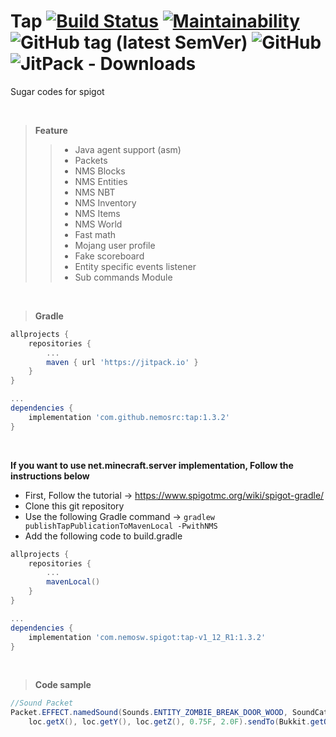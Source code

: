 # Tap [![Build Status](https://travis-ci.org/nemosrc/tap.svg?branch=master)](https://travis-ci.org/nemosrc/tap) [![Maintainability](https://api.codeclimate.com/v1/badges/5bfde0d9a7072c48b5b8/maintainability)](https://codeclimate.com/github/nemosrc/tap/maintainability) ![GitHub tag (latest SemVer)](https://img.shields.io/github/v/tag/nemosrc/tap) ![GitHub](https://img.shields.io/github/license/nemosrc/tap) ![JitPack - Downloads](https://img.shields.io/jitpack/dm/github/nemosrc/tap)
Sugar codes for spigot

<br>

> **Feature**
>> * Java agent support (asm)
>> * Packets
>> * NMS Blocks
>> * NMS Entities
>> * NMS NBT
>> * NMS Inventory
>> * NMS Items
>> * NMS World
>> * Fast math
>> * Mojang user profile
>> * Fake scoreboard
>> * Entity specific events listener
>> * Sub commands Module

<br>

> **Gradle**
```groovy
allprojects {
    repositories {
        ...
        maven { url 'https://jitpack.io' }
    }
}

...
dependencies {
    implementation 'com.github.nemosrc:tap:1.3.2'
}
```

<br>

**If you want to use net.minecraft.server implementation, Follow the instructions below**
* First, Follow the tutorial -> https://www.spigotmc.org/wiki/spigot-gradle/
* Clone this git repository
* Use the following Gradle command -> `gradlew publishTapPublicationToMavenLocal -PwithNMS`
* Add the following code to build.gradle
```groovy
allprojects {
    repositories {
        ...
        mavenLocal()
    }
}

...
dependencies {
    implementation 'com.nemosw.spigot:tap-v1_12_R1:1.3.2'
}
```

<br>

> **Code sample**
```java
//Sound Packet
Packet.EFFECT.namedSound(Sounds.ENTITY_ZOMBIE_BREAK_DOOR_WOOD, SoundCategory.MASTER, 
    loc.getX(), loc.getY(), loc.getZ(), 0.75F, 2.0F).sendTo(Bukkit.getOnlinePlayers());
```